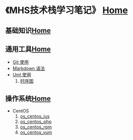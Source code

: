 # 《MHS技术栈学习笔记》 [Home]

## <span id="inline-html">基础知识</span>[Home]

## <span id="com-tools">通用工具</span>[Home]
- [Git 使用]
- [Markdown 语法]
- [Uml 使用]
  1. [时序图]

## <span id="os">操作系统</span>[Home]
- <span id="centos">CentOS</span>
  1. [os_centos_ius]
  2. [os_centos_php]
  3. [os_centos_rpm]
  4. [os_centos_yum]

##
[Home]: https://mhsnet.github.io/note/ "《MHS技术栈学习笔记》"

[通用工具]: https://mhsnet.github.io/note/index.html#com-tools "通用工具"
[Git 使用]: https://mhsnet.github.io/note/tools/git.html "《Git 使用》"
[Markdown 语法]: https://mhsnet.github.io/note/tools/markdown.html "《Markdown 语法》"
[Uml 使用]: https://mhsnet.github.io/note/tools/git.html "《Uml 使用》"
[时序图]: https://mhsnet.github.io/note/tools/git.html "《时序图》"

[操作系统]: https://mhsnet.github.io/note/index.html#os "操作系统"
[CentOS]: https://mhsnet.github.io/note/index.html#centos "CentOS"
[os_centos_ius]: https://mhsnet.github.io/note/os/centos/ius.html "ius"
[os_centos_php]: https://mhsnet.github.io/note/os/centos/php.html "php"
[os_centos_rpm]: https://mhsnet.github.io/note/os/centos/rpm.html "rpm"
[os_centos_yum]: https://mhsnet.github.io/note/os/centos/yum.html "yum"
